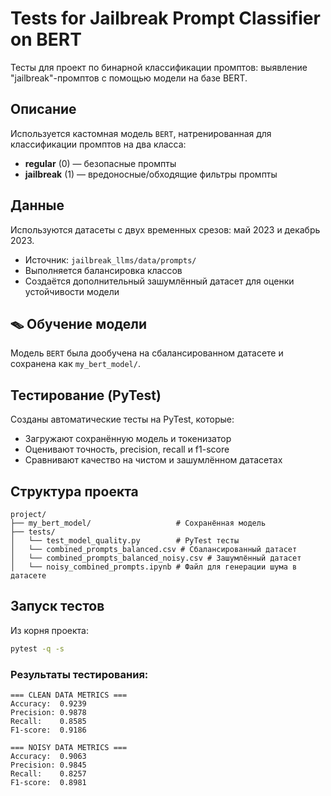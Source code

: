 # Tests for Jailbreak Prompt Classifier on BERT

Тесты для проект по бинарной классификации промптов: выявление "jailbreak"-промптов с помощью модели на базе BERT.

## Описание

Используется кастомная модель `BERT`, натренированная для классификации промптов на два класса:

* **regular** (0) — безопасные промпты
* **jailbreak** (1) — вредоносные/обходящие фильтры промпты

## Данные

Используются датасеты с двух временных срезов: май 2023 и декабрь 2023.

* Источник: `jailbreak_llms/data/prompts/`
* Выполняется балансировка классов
* Создаётся дополнительный зашумлённый датасет для оценки устойчивости модели

## 🪤 Обучение модели

Модель `BERT` была дообучена на сбалансированном датасете и сохранена как `my_bert_model/`.

## Тестирование (PyTest)

Созданы автоматические тесты на PyTest, которые:

* Загружают сохранённую модель и токенизатор
* Оценивают точность, precision, recall и f1-score
* Сравнивают качество на чистом и зашумлённом датасетах

## Структура проекта

```
project/
├── my_bert_model/                   # Сохранённая модель
├── tests/
│   └── test_model_quality.py        # PyTest тесты
│   └── combined_prompts_balanced.csv # Сбалансированный датасет
│   └── combined_prompts_balanced_noisy.csv # Зашумлённый датасет 
│   └── noisy_combined_prompts.ipynb # Файл для генерации шума в датасете
```

## Запуск тестов

Из корня проекта:

```bash
pytest -q -s
```

### Результаты тестирования:

```
=== CLEAN DATA METRICS ===
Accuracy:  0.9239
Precision: 0.9878
Recall:    0.8585
F1-score:  0.9186

=== NOISY DATA METRICS ===
Accuracy:  0.9063
Precision: 0.9845
Recall:    0.8257
F1-score:  0.8981
```


